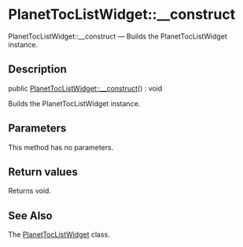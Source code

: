 PlanetTocListWidget::__construct
================

PlanetTocListWidget::__construct — Builds the PlanetTocListWidget instance.

Description
---------------


public [PlanetTocListWidget::__construct](https://github.com/lingtalfi/DocTools/blob/master/doc/api/DocTools/Widget/PlanetTocList/PlanetTocListWidget/__construct.md)() : void




Builds the PlanetTocListWidget instance.




Parameters
--------------

This method has no parameters.


Return values
----------------

Returns void.









See Also
-----------

The [PlanetTocListWidget](https://github.com/lingtalfi/DocTools/blob/master/doc/api/DocTools/Widget/PlanetTocList/PlanetTocListWidget.md) class.
